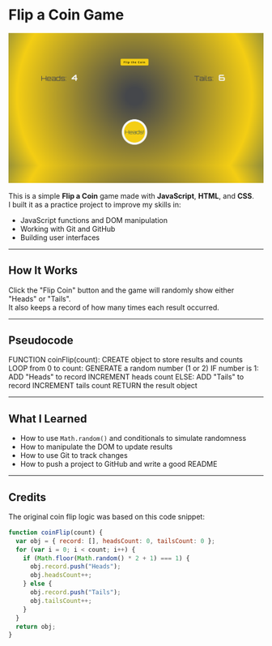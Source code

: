 # Flip a Coin Game

![Coin Flip Game Screenshot](./assets/screenshot.png)

This is a simple **Flip a Coin** game made with **JavaScript**, **HTML**, and **CSS**.  
I built it as a practice project to improve my skills in:

- JavaScript functions and DOM manipulation
- Working with Git and GitHub
- Building user interfaces

---

## How It Works

Click the "Flip Coin" button and the game will randomly show either "Heads" or "Tails".  
It also keeps a record of how many times each result occurred.

---

## Pseudocode

FUNCTION coinFlip(count): CREATE object to store results and counts LOOP from 0 to count: GENERATE a random number (1 or 2) IF number is 1: ADD "Heads" to record INCREMENT heads count ELSE: ADD "Tails" to record INCREMENT tails count RETURN the result object

---

## What I Learned

- How to use `Math.random()` and conditionals to simulate randomness
- How to manipulate the DOM to update results
- How to use Git to track changes
- How to push a project to GitHub and write a good README

---

## Credits

The original coin flip logic was based on this code snippet:

```javascript
function coinFlip(count) {
  var obj = { record: [], headsCount: 0, tailsCount: 0 };
  for (var i = 0; i < count; i++) {
    if (Math.floor(Math.random() * 2 + 1) === 1) {
      obj.record.push("Heads");
      obj.headsCount++;
    } else {
      obj.record.push("Tails");
      obj.tailsCount++;
    }
  }
  return obj;
}
```

